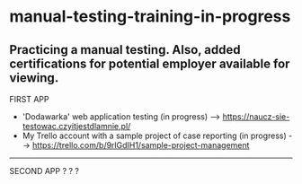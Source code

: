 # manual-testing-training-in-progress
Practicing a manual testing. Also, added certifications for potential employer available for viewing.
------------------------------
FIRST APP
- 'Dodawarka' web application testing (in progress) --> https://naucz-sie-testowac.czyitjestdlamnie.pl/ 
- My Trello account with a sample project of case reporting (in progress) --> https://trello.com/b/9rlGdIH1/sample-project-management

--------------------------------------
SECOND APP ? ? ?
